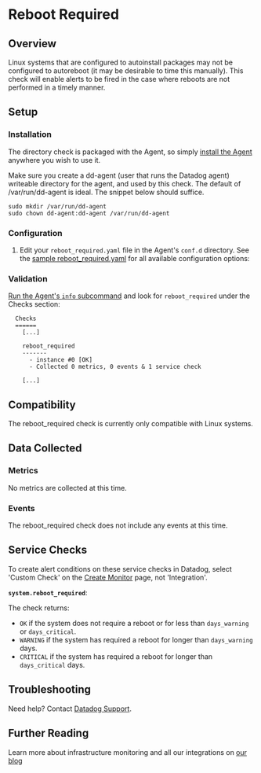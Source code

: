 # Reboot Required

## Overview

Linux systems that are configured to autoinstall packages may not be configured to autoreboot (it may be desirable to time this manually). This check will enable alerts to be fired in the case where reboots are not performed in a timely manner.

## Setup
### Installation

The directory check is packaged with the Agent, so simply [install the Agent](https://app.datadoghq.com/account/settings#agent) anywhere you wish to use it.

Make sure you create a dd-agent (user that runs the Datadog agent) writeable directory for the agent, and used by this check. The default of /var/run/dd-agent is ideal. The snippet below should suffice.

```
sudo mkdir /var/run/dd-agent
sudo chown dd-agent:dd-agent /var/run/dd-agent 
```

### Configuration

1. Edit your `reboot_required.yaml` file in the Agent's `conf.d` directory. See the [sample reboot_required.yaml](https://github.com/DataDog/integrations-core/blob/master/reboot_required/conf.yaml.example) for all available configuration options:

### Validation

[Run the Agent's `info` subcommand](https://docs.datadoghq.com/agent/faq/agent-status-and-information/) and look for `reboot_required` under the Checks section:

```
  Checks
  ======
    [...]

    reboot_required 
    -------
      - instance #0 [OK]
      - Collected 0 metrics, 0 events & 1 service check

    [...]
```

## Compatibility

The reboot_required check is currently only compatible with Linux systems.

## Data Collected

### Metrics

No metrics are collected at this time.

### Events

The reboot_required check does not include any events at this time.

## Service Checks

To create alert conditions on these service checks in Datadog, select 'Custom Check' on the [Create Monitor](https://app.datadoghq.com/monitors#/create) page, not 'Integration'.

**`system.reboot_required`**:

The check returns:

* `OK` if the system does not require a reboot or for less than `days_warning` or `days_critical`.
* `WARNING` if the system has required a reboot for longer than `days_warning` days.
* `CRITICAL` if the system has required a reboot for longer than `days_critical` days.

## Troubleshooting
Need help? Contact [Datadog Support](http://docs.datadoghq.com/help/).

## Further Reading

Learn more about infrastructure monitoring and all our integrations on [our blog](https://www.datadoghq.com/blog/)